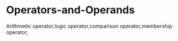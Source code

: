 # Operators-and-Operands
Arithmetic  operator,logic  operator,comparison  operator,membership operator, 
